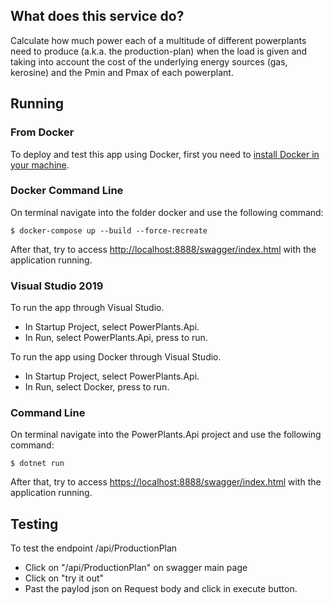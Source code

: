 ## What does this service do?
Calculate how much power each of a multitude of different powerplants need to produce (a.k.a. the production-plan) when the load is given and taking into account the cost of the underlying energy sources (gas, kerosine) and the Pmin and Pmax of each powerplant.

## Running

### From Docker
To deploy and test this app using Docker, first you need to [install Docker in your machine](https://docs.docker.com/engine/installation/).

### Docker Command Line
On terminal navigate into the folder docker and use the following command:

```
$ docker-compose up --build --force-recreate
```

After that, try to access [http://localhost:8888/swagger/index.html](http://localhost:8888/swagger/index.html) with the application running.

### Visual Studio 2019

To run the app through Visual Studio. 

 - In Startup Project, select PowerPlants.Api. 
 - In Run, select PowerPlants.Api, press to run.

To run the app using Docker through Visual Studio. 

 - In Startup Project, select PowerPlants.Api. 
 - In Run, select Docker, press to run.

### Command Line
On terminal navigate into the PowerPlants.Api project and use the following command:

```
$ dotnet run
```

After that, try to access [https://localhost:8888/swagger/index.html](https://localhost:8888/swagger/index.html) with the application running.

## Testing

To test the endpoint /api/ProductionPlan

 - Click on "/api/ProductionPlan" on swagger main page
 - Click on "try it out" 
 - Past the paylod json on Request body and click in execute button.

